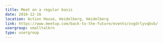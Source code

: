 ```yaml
---
title: Meet on a regular basis
date: 2016-12-16
location: Action House, Heidelberg, Heidelberg
link: https://www.meetup.com/back-to-the-future/events/xvgdrlyvqbvb/
usergroup: smalltalkrn
type: usergroup
---
```

